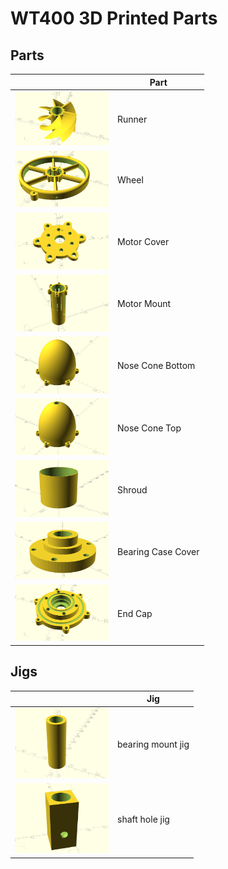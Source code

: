 # WT400 3D Printed Parts

## Parts
|  | Part | 
| ----- | ---- | 
|<img src="images/runner%202.png" title="Runner" width="150"> | Runner |
|<img src="images/wheel.png" title="Wheel" width="150"> | Wheel |
|<img src="images/motor_cover.png" title="Motor Cover" width="150"> | Motor Cover |
|<img src="images/motor_mount.png" title="Motor Mount" width="150"> | Motor Mount |
|<img src="images/nose_cone_bottom.png" title="Nose Cone Bottom" width="150"> | Nose Cone Bottom |
|[](#nose_cone_top)<img src="images/nose_cone_top.png" title="Nose Cone Top" width="150"> | Nose Cone Top |
|<img src="images/shroud.png" title="Shroud" width="150"> | Shroud |
|<img src="images/bearing_case_cover.png" title="Bearing Case Cover" width="150"> | Bearing Case Cover |
|<img src="images/end_cap.png" title="End Cap" width="150"> | End Cap |

## Jigs

|  | Jig | 
| ----- | ---- |
|<img src="images/bearing_mount_jig.png" title="End Cap" width="150"> | bearing mount jig |
|<img src="images/shaft_hole_jig.png" title="End Cap" width="150">| shaft hole jig |